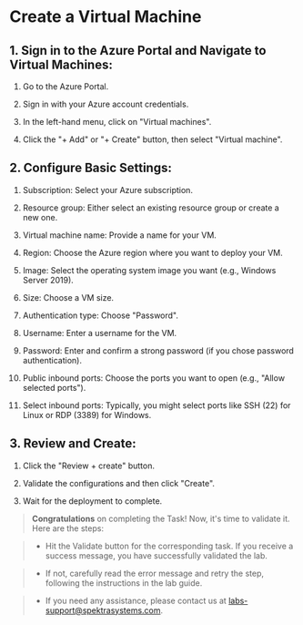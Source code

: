 # Create a Virtual Machine

## 1. Sign in to the Azure Portal and Navigate to Virtual Machines:

1. Go to the Azure Portal.

2. Sign in with your Azure account credentials.

3. In the left-hand menu, click on "Virtual machines".

4. Click the "+ Add" or "+ Create" button, then select "Virtual machine".

## 2. Configure Basic Settings:

1. Subscription: Select your Azure subscription.

2. Resource group: Either select an existing resource group or create a new one.

3. Virtual machine name: Provide a name for your VM.

4. Region: Choose the Azure region where you want to deploy your VM.

5. Image: Select the operating system image you want (e.g., Windows Server 2019).

6. Size: Choose a VM size.

5. Authentication type: Choose "Password".

6. Username: Enter a username for the VM.

7. Password: Enter and confirm a strong password (if you chose password authentication).

8. Public inbound ports: Choose the ports you want to open (e.g., "Allow selected ports").

9. Select inbound ports: Typically, you might select ports like SSH (22) for Linux or RDP (3389) for Windows.

## 3. Review and Create:

1. Click the "Review + create" button.

2. Validate the configurations and then click "Create".

3. Wait for the deployment to complete.

>**Congratulations** on completing the Task! Now, it's time to validate it. Here are the steps:

> - Hit the Validate button for the corresponding task. If you receive a success message, you have successfully validated the lab. 

> - If not, carefully read the error message and retry the step, following the instructions in the lab guide.

> - If you need any assistance, please contact us at labs-support@spektrasystems.com.

<validation step="" />
